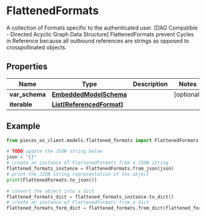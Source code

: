 # FlattenedFormats

A collection of Formats specific to the authenticated user. [DAG Compatible - Directed Acyclic Graph Data Structure]  FlattenedFormats prevent Cycles in Reference because all outbound references are strings as opposed to crosspollinated objects. 

## Properties

Name | Type | Description | Notes
------------ | ------------- | ------------- | -------------
**var_schema** | [**EmbeddedModelSchema**](EmbeddedModelSchema) |  | [optional] 
**iterable** | [**List[ReferencedFormat]**](ReferencedFormat) |  | 

## Example

```python
from pieces_os_client.models.flattened_formats import FlattenedFormats

# TODO update the JSON string below
json = "{}"
# create an instance of FlattenedFormats from a JSON string
flattened_formats_instance = FlattenedFormats.from_json(json)
# print the JSON string representation of the object
print(FlattenedFormats.to_json())

# convert the object into a dict
flattened_formats_dict = flattened_formats_instance.to_dict()
# create an instance of FlattenedFormats from a dict
flattened_formats_form_dict = flattened_formats.from_dict(flattened_formats_dict)
```



